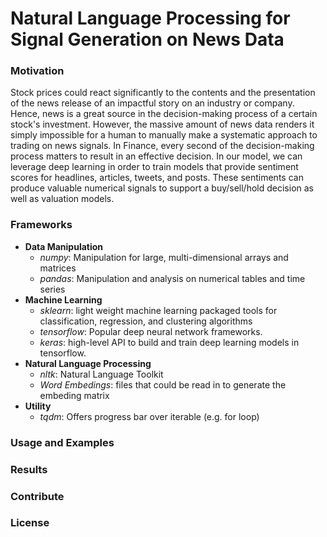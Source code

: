 # Natural Language Processing for Signal Generation on News Data
### Motivation
Stock prices could react significantly to the contents and the presentation of the news release of an impactful story on an industry or company. Hence, news is a great source in the decision-making process of a certain stock's investment. However, the massive amount of news data renders it simply impossible for a human to manually make a systematic approach to trading on news signals. In Finance, every second of the decision-making process matters to result in an effective decision. In our model, we can leverage deep learning in order to train models that provide sentiment scores for headlines, articles, tweets, and posts. These sentiments can produce valuable numerical signals to support a buy/sell/hold decision as well as valuation models.
### Frameworks
* __Data Manipulation__
  * _numpy_: Manipulation for large, multi-dimensional arrays and matrices
  * _pandas_: Manipulation and analysis on numerical tables and time series
* __Machine Learning__
  * _sklearn_: light weight machine learning packaged tools for classification, regression, and clustering algorithms
  * _tensorflow_: Popular deep neural network frameworks.
  * _keras_: high-level API to build and train deep learning models in tensorflow.
* __Natural Language Processing__
  * _nltk_: Natural Language Toolkit
  * _Word Embedings_: files that could be read in to generate the embeding matrix  
* __Utility__
  * _tqdm_: Offers progress bar over iterable (e.g. for loop)
### Usage and Examples
### Results
### Contribute
### License

